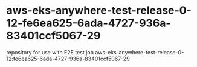 # aws-eks-anywhere-test-release-0-12-fe6ea625-6ada-4727-936a-83401ccf5067-29
repository for use with E2E test job aws-eks-anywhere-test-release-0-12:fe6ea625-6ada-4727-936a-83401ccf5067-29
